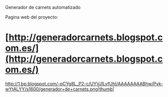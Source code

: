 Generador de carnets automatizado

Pagina web del proyecto:
# [http://generadorcarnets.blogspot.com.es/](http://generadorcarnets.blogspot.com.es/) #


http://1.bp.blogspot.com/-qCYg8L_P2-c/UYVJILvfUhI/AAAAAAAABhw/Pvk-wYtALYY/s1600/generador+de+carnets.png|thumb|